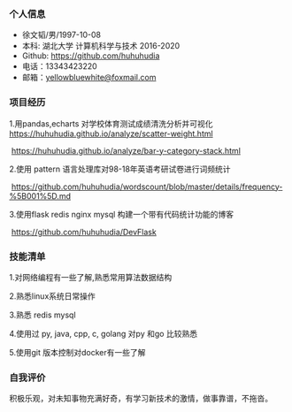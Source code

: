 ### 个人信息

- 徐文韬/男/1997-10-08
- 本科: 湖北大学 计算机科学与技术 2016-2020
- Github: https://github.com/huhuhudia
- 电话：13343423220
- 邮箱：yellowbluewhite@foxmail.com



### 项目经历

1.用pandas,echarts 对学校体育测试成绩清洗分析并可视化
	https://huhuhudia.github.io/analyze/scatter-weight.html

​	https://huhuhudia.github.io/analyze/bar-y-category-stack.html



2.使用 pattern 语言处理库对98-18年英语考研试卷进行词频统计

​	https://github.com/huhuhudia/wordscount/blob/master/details/frequency-%5B001%5D.md

3.使用flask redis nginx mysql 构建一个带有代码统计功能的博客

​	https://github.com/huhuhudia/DevFlask

### 技能清单

1.对网络编程有一些了解,熟悉常用算法数据结构

2.熟悉linux系统日常操作

3.熟悉 redis mysql 

4.使用过 py, java, cpp, c, golang 对py 和go 比较熟悉

5.使用git 版本控制对docker有一些了解

### 自我评价

积极乐观，对未知事物充满好奇，有学习新技术的激情，做事靠谱，不拖沓。











